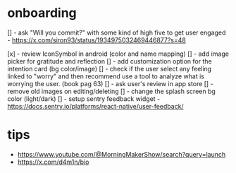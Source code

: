 # onboarding

[] - ask "Will you commit?" with some kind of high five to get user engaged - https://x.com/siron93/status/1934975032469446877?s=48

[x] - review IconSymbol in android (color and name mapping)
[] - add image picker for gratitude and reflection
[] - add customization option for the intention card (bg color/image)
[] - check if the user select any feeling linked to "worry" and then recommend use a tool to analyze what is worrying the user. (book pag 63)
[] - ask user's review in app store
[] - remove old images on editing/deleting
[] - change the splash screen bg color (light/dark)
[] - setup sentry feedback widget - https://docs.sentry.io/platforms/react-native/user-feedback/

# tips

- https://www.youtube.com/@MorningMakerShow/search?query=launch
- https://x.com/d4m1n/bio
